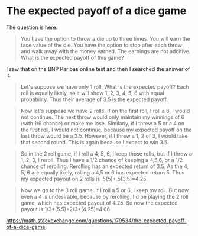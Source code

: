 # The expected payoff of a dice game

The question is here:

> You have the option to throw a die up to three times.
> You will earn the face value of the die.
> You have the option to stop after each throw and walk away with the money earned.
> The earnings are not additive. What is the expected payoff of this game?

I saw that on the BNP Paribas online test and then I searched the answer of it.

> Let's suppose we have only 1 roll. What is the expected payoff?
> Each roll is equally likely, so it will show 1, 2, 3, 4, 5, 6 with equal probability.
> Thus their average of 3.5 is the expected payoff.

> Now let's suppose we have 2 rolls.
> If on the first roll, I roll a 6, I would not continue.
> The next throw would only maintain my winnings of 6 (with 1/6 chance) or make me lose.
> Similarly, if I threw a 5 or a 4 on the first roll, I would not continue, because my expected payoff on the last throw would be a 3.5.
> However, if I threw a 1, 2 of 3, I would take that second round. This is again because I expect to win 3.5.

> So in the 2 roll game, if I roll a 4, 5, 6, I keep those rolls, but if I throw a 1, 2, 3, I reroll.
> Thus I have a 1/2 chance of keeping a 4,5,6, or a 1/2 chance of rerolling.
> Rerolling has an expected return of 3.5. As the 4, 5, 6 are equally likely, rolling a 4,5 or 6 has expected return 5.
> Thus my expected payout on 2 rolls is .5(5)+.5(3.5)=4.25.

> Now we go to the 3 roll game. If I roll a 5 or 6, I keep my roll.
> But now, even a 4 is undesirable, because by rerolling, I'd be playing the 2 roll game, which has expected payout of 4.25.
> So now the expected payout is 1/3*(5.5)+2/3*(4.25)=4.66

https://math.stackexchange.com/questions/179534/the-expected-payoff-of-a-dice-game
